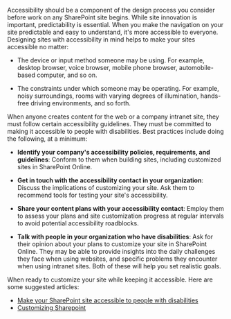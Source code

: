 Accessibility should be a component of the design process you consider before work on any SharePoint site begins. While site innovation is important, predictability is essential. When you make the navigation on your site predictable and easy to understand, it's more accessible to everyone. Designing sites with accessibility in mind helps to make your sites accessible no matter:

- The device or input method someone may be using. For example, desktop browser, voice browser, mobile phone browser, automobile-based computer, and so on.

- The constraints under which someone may be operating. For example, noisy surroundings, rooms with varying degrees of illumination, hands-free driving environments, and so forth.

When anyone creates content for the web or a company intranet site, they must follow certain accessibility guidelines. They must be committed to making it accessible to people with disabilities. Best practices include doing the following, at a minimum:

- **Identify your company's accessibility policies, requirements, and guidelines**: Conform to them when building sites, including customized sites in SharePoint Online.

- **Get in touch with the accessibility contact in your organization**: Discuss the implications of customizing your site. Ask them to recommend tools for testing your site's accessibility.

- **Share your content plans with your accessibility contact**: Employ them to assess your plans and site customization progress at regular intervals to avoid potential accessibility roadblocks.

- **Talk with people in your organization who have disabilities**: Ask for their opinion about your plans to customize your site in SharePoint Online. They may be able to provide insights into the daily challenges they face when using websites, and specific problems they encounter when using intranet sites. Both of these will help you set realistic goals.

When ready to customize your site while keeping it accessible. Here are some suggested articles:

- [Make your SharePoint site accessible to people with disabilities](https://support.microsoft.com/office/make-your-sharepoint-site-accessible-to-people-with-disabilities-53707eb5-b7b8-4ee0-ae82-9d4d916f7fe1#PickTab=Online)
- [Customizing Sharepoint](/sharepoint/extend-and-develop)
